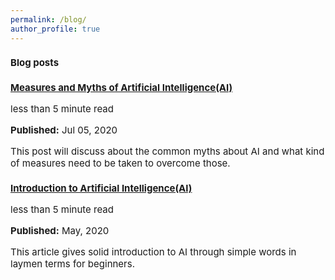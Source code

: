 ```yaml
---
permalink: /blog/
author_profile: true
---
```


<h1 class="page__title" style="font-size: 15px;">Blog posts</h1>
<h2 id="2199" class="archive__subtitle" style="font-size: 15px;"></h2>
<div class="list__item">
<article class="archive__item" itemscope itemtype="http://schema.org/CreativeWork">
<h2 class="archive__item-title" itemprop="headline" style="font-size: 15px;">
<a href="https://medium.com/@samarasimhapeyala/measures-and-myths-of-artificial-intelligence-ai-ff47b093f03" rel="permalink" style="font-size: 15px;">Measures and Myths of Artificial Intelligence(AI)</a>
</h2>
<p class="page__meta" style="font-size: 15px;"><i class="fa fa-clock-o" aria-hidden="true"></i> less than 5 minute read</p>
<p class="page__date" style="font-size: 15px;"><strong><i class="fa fa-fw fa-calendar" aria-hidden="true"></i> Published:</strong> <time datetime="2199-01-01T00:00:00+00:00">Jul 05, 2020</time></p>
<p class="archive__item-excerpt" itemprop="description" style="font-size: 15px;">This post will discuss about the common myths about AI and what kind of measures need to be taken to overcome those.</p>
</article>
</div>
<h2 id="2015" class="archive__subtitle" style="font-size: 15px;"></h2>
<div class="list__item">
<article class="archive__item" itemscope itemtype="http://schema.org/CreativeWork">
<h2 class="archive__item-title" itemprop="headline" style="font-size: 15px;">
<a href="https://medium.com/@samarasimhapeyala/introduction-to-artificial-intelligence-ai-c3c4acf9f9b3" rel="permalink" style="font-size: 15px;">Introduction to Artificial Intelligence(AI)</a>
</h2>
<p class="page__meta" style="font-size: 15px;"><i class="fa fa-clock-o" aria-hidden="true"></i> less than 5 minute read</p>
<p class="page__date" style="font-size: 15px;"><strong><i class="fa fa-fw fa-calendar" aria-hidden="true"></i> Published:</strong> <time datetime="2015-08-14T00:00:00+00:00">May, 2020</time></p>
<p class="archive__item-excerpt" itemprop="description" style="font-size: 15px;">This article gives solid introduction to AI through simple words in laymen terms for beginners.</p>
</article>
</div>
